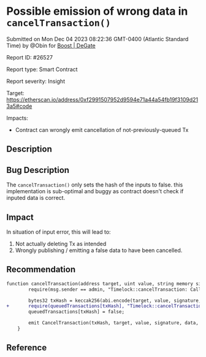 
# Possible emission of wrong data in `cancelTransaction()`

Submitted on Mon Dec 04 2023 08:22:36 GMT-0400 (Atlantic Standard Time) by @Obin for [Boost | DeGate](https://immunefi.com/bounty/boosteddegatebugbounty/)

Report ID: #26527

Report type: Smart Contract

Report severity: Insight

Target: https://etherscan.io/address/0xf2991507952d9594e71a44a54fb19f3109d213a5#code

Impacts:
- Contract can wrongly emit cancellation of not-previously-queued Tx

## Description
## Bug Description
The `cancelTransaction()` only sets the hash of the inputs to false. this implementation is sub-optimal and buggy as contract doesn't check if inputed data is correct. 

## Impact
In situation of input error, this will lead to:
1. Not actually deleting Tx as intended
2. Wrongly publishing / emitting a false data to have been cancelled. 

## Recommendation
```diff
function cancelTransaction(address target, uint value, string memory signature, bytes memory data, uint eta) public {
        require(msg.sender == admin, "Timelock::cancelTransaction: Call must come from admin.");

        bytes32 txHash = keccak256(abi.encode(target, value, signature, data, eta));
+       require(queuedTransactions[txHash], "Timelock::cancelTransaction:Incorrect input or not queued");
        queuedTransactions[txHash] = false;

        emit CancelTransaction(txHash, target, value, signature, data, eta);
    }

```

## Reference